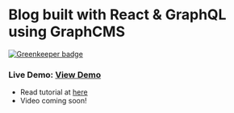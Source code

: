 # Blog built with React & GraphQL using GraphCMS

[![Greenkeeper badge](https://badges.greenkeeper.io/smithmanny/React-Blog.svg)](https://greenkeeper.io/)

### Live Demo: [View Demo](https://react-graphcms-blog.herokuapp.com/)

* Read tutorial at [here](https://medium.com/@shakhorsmith/how-to-make-a-blog-with-react-graphql-1fae580dde8a)
* Video coming soon!